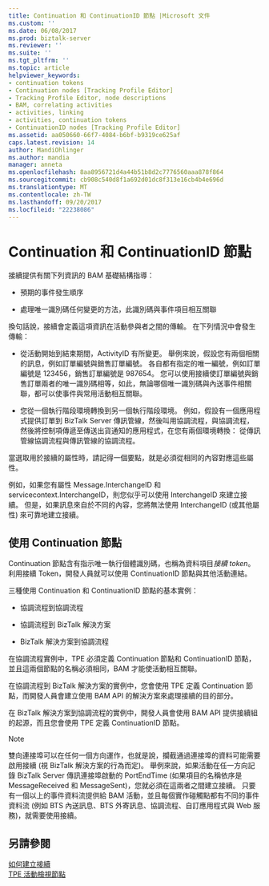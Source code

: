 ```yaml
---
title: Continuation 和 ContinuationID 節點 |Microsoft 文件
ms.custom: ''
ms.date: 06/08/2017
ms.prod: biztalk-server
ms.reviewer: ''
ms.suite: ''
ms.tgt_pltfrm: ''
ms.topic: article
helpviewer_keywords:
- continuation tokens
- Continuation nodes [Tracking Profile Editor]
- Tracking Profile Editor, node descriptions
- BAM, correlating activities
- activities, linking
- activities, continuation tokens
- ContinuationID nodes [Tracking Profile Editor]
ms.assetid: aa050660-66f7-4084-b6bf-b9319ce625af
caps.latest.revision: 14
author: MandiOhlinger
ms.author: mandia
manager: anneta
ms.openlocfilehash: 8aa8956721d4a44b51b8d2c7776560aaa878f864
ms.sourcegitcommit: cb908c540d8f1a692d01dc8f313e16cb4b4e696d
ms.translationtype: MT
ms.contentlocale: zh-TW
ms.lasthandoff: 09/20/2017
ms.locfileid: "22238086"
---
```

# <a name="continuation-and-continuationid-nodes"></a>Continuation 和 ContinuationID 節點
接續提供有關下列資訊的 BAM 基礎結構指導：  
  
-   預期的事件發生順序  
  
-   處理唯一識別碼任何變更的方法，此識別碼與事件項目相互關聯  
  
 換句話說，接續會定義這項資訊在活動參與者之間的傳輸。 在下列情況中會發生傳輸：  
  
-   從活動開始到結束期間，ActivityID 有所變更。 舉例來說，假設您有兩個相關的訊息，例如訂單編號與銷售訂單編號。 各自都有指定的唯一編號，例如訂單編號是 123456，銷售訂單編號是 987654。 您可以使用接續使訂單編號與銷售訂單兩者的唯一識別碼相等，如此，無論哪個唯一識別碼與內送事件相關聯，都可以使事件與常用活動相互關聯。  
  
-   您從一個執行階段環境轉換到另一個執行階段環境。 例如，假設有一個應用程式提供訂單到 BizTalk Server 傳訊管線，然後叫用協調流程，與協調流程，然後將控制項傳遞至傳送出貨通知的應用程式，在您有兩個環境轉換： 從傳訊管線協調流程與傳訊管線的協調流程。  
  
 當選取用於接續的屬性時，請記得一個要點，就是必須從相同的內容對應這些屬性。  
  
 例如，如果您有屬性 Message.InterchangeID 和 servicecontext.InterchangeID，則您似乎可以使用 InterchangeID 來建立接續。 但是，如果訊息來自於不同的內容，您將無法使用 InterchangeID (或其他屬性) 來可靠地建立接續。  
  
## <a name="working-with-continuation-nodes"></a>使用 Continuation 節點  
 Continuation 節點含有指示唯一執行個體識別碼，也稱為資料項目*接續 token*。 利用接續 Token，開發人員就可以使用 ContinuationID 節點與其他活動連結。  
  
 三種使用 Continuation 和 ContinuationID 節點的基本實例：  
  
-   協調流程到協調流程  
  
-   協調流程到 BizTalk 解決方案  
  
-   BizTalk 解決方案到協調流程  
  
 在協調流程實例中，TPE 必須定義 Continuation 節點和 ContinuationID 節點，並且這兩個節點的名稱必須相同，BAM 才能使活動相互關聯。  
  
 在協調流程到 BizTalk 解決方案的實例中，您會使用 TPE 定義 Continuation 節點，而開發人員會建立使用 BAM API 的解決方案來處理接續的目的部分。  
  
 在 BizTalk 解決方案到協調流程的實例中，開發人員會使用 BAM API 提供接續組的起源，而且您會使用 TPE 定義 ContinuationID 節點。  
  
> [!NOTE]
>  雙向連接埠可以在任何一個方向運作，也就是說，攔截通過連接埠的資料可能需要啟用接續 (視 BizTalk 解決方案的行為而定)。 舉例來說，如果活動在任一方向記錄 BizTalk Server 傳訊連接埠啟動的 PortEndTime (如果項目的名稱依序是 MessageReceived 和 MessageSent)，您就必須在這兩者之間建立接續。 只要有一個以上的事件資料流提供給 BAM 活動，並且每個實作碰觸點都有不同的事件資料流 (例如 BTS 內送訊息、BTS 外寄訊息、協調流程、自訂應用程式與 Web 服務)，就需要使用接續。  
  
## <a name="see-also"></a>另請參閱  
 [如何建立接續](../core/how-to-create-a-continuation.md)   
 [TPE 活動檢視節點](../core/tpe-activity-view-nodes.md)
